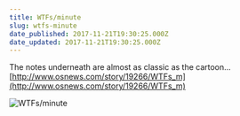 ```yaml
---
title: WTFs/minute
slug: wtfs-minute
date_published: 2017-11-21T19:30:25.000Z
date_updated: 2017-11-21T19:30:25.000Z
---
```


The notes underneath are almost as classic as the cartoon...
[http://www.osnews.com/story/19266/WTFs_m](http://www.osnews.com/story/19266/WTFs_m)

![WTFs/minute](http://www.osnews.com/images/comics/wtfm.jpg)
